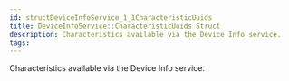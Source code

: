 ```yaml
---
id: structDeviceInfoService_1_1CharacteristicUuids
title: DeviceInfoService::CharacteristicUuids Struct
description: Characteristics available via the Device Info service.
tags:
---
```

Characteristics available via the Device Info service.




